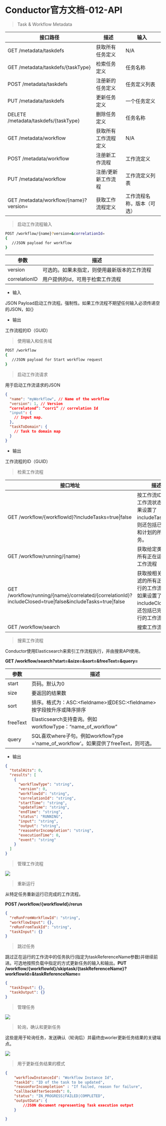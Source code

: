 # Conductor官方文档-012-API

> Task & Workflow Metadata

|接口路径|描述|输入|
|---|---|---|
|GET /metadata/taskdefs|获取所有任务定义|N/A|
|GET /metadata/taskdefs/{taskType}|检索任务定义|任务名称|
|POST /metadata/taskdefs|注册新的任务定义|任务定义列表|
|PUT /metadata/taskdefs|更新任务定义|一个任务定义|
|DELETE /metadata/taskdefs/{taskType}|删除任务定义|任务名称|
|GET /metadata/workflow|获取所有工作流程定义|N/A|
|POST /metadata/workflow|注册新工作流程|工作流定义|
|PUT /metadata/workflow|注册/更新新工作流程|工作流定义列表|
|GET /metadata/workflow/{name}?version=|获取工作流程定义|工作流程名称，版本（可选）|

> 启动工作流程输入

```bash
POST /workflow/{name}?version=&correlationId=
{
   //JSON payload for workflow
}
```

|参数|描述|
|---|---|
|version|可选的。如果未指定，则使用最新版本的工作流程|
|correlationID	|用户提供的Id，可用于检索工作流程|

- 输入

JSON Payload启动工作流程。强制性。如果工作流程不期望任何输入必须传递空的JSON，如{}

- 输出

工作流程的ID（GUID）

> 使用输入和任务域

```bash
POST /workflow
{
   //JSON payload for Start workflow request
}
```

> 启动工作流请求

用于启动工作流请求的JSON

```json
{
  "name": "myWorkflow", // Name of the workflow
  "version": 1, // Version
  “correlatond”: “corr1” // correlation Id
  "input": {
    // Input map. 
  },
  "taskToDomain": {
    // Task to domain map
  }
}
```

- 输出

工作流程的ID（GUID）

> 检索工作流程

|接口地址|描述|
|---|---|
|GET /workflow/{workflowId}?includeTasks=true\|false|按工作流ID获取工作流状态。如果设置了includeTasks，则还包括已执行和计划的所有任务。|
|GET /workflow/running/{name}|获取给定类型的所有正在运行的工作流程|
|GET /workflow/running/{name}/correlated/{correlationId}?includeClosed=true\|false&includeTasks=true\|false|获取按相关ID过滤的所有正在运行的工作流程。如果设置了includeClosed，还包括已完成运行的工作流。|
|GET /workflow/search|搜索工作流程。|

> 搜索工作流程

Conductor使用Elasticsearch来索引工作流程执行，并由搜索API使用。

**GET /workflow/search?start=&size=&sort=&freeText=&query=**

|参数|描述|
|---|---|
|start|页码。默认为0|
|size|要返回的结果数|
|sort|排序。格式为：ASC:\<fieldname\>或DESC:\<fieldname\>按字段按升序或降序排序|
|freeText|Elasticsearch支持查询。例如workflowType：“name_of_workflow”|
|query|SQL喜欢where子句。例如workflowType ='name_of_workflow'。如果提供了freeText，则可选。|

- 输出

```json
{
  "totalHits": 0,
  "results": [
    {
      "workflowType": "string",
      "version": 0,
      "workflowId": "string",
      "correlationId": "string",
      "startTime": "string",
      "updateTime": "string",
      "endTime": "string",
      "status": "RUNNING",
      "input": "string",
      "output": "string",
      "reasonForIncompletion": "string",
      "executionTime": 0,
      "event": "string"
    }
  ]
}
```

> 管理工作流程

![](http://image.cdn.ttxit.com/15380402999664.jpg)

> 重新运行

从特定任务重新运行已完成的工作流程。

**POST /workflow/{workflowId}/rerun**

```json
{
  "reRunFromWorkflowId": "string",
  "workflowInput": {},
  "reRunFromTaskId": "string",
  "taskInput": {}
}
```

> 跳过任务

跳过正在运行的工作流中的任务执行(指定为taskReferenceName参数)并继续前进。可选地按照负载中指定的方式更新任务的输入和输出。**PUT /workflow/{workflowId}/skiptask/{taskReferenceName}?workflowId=&taskReferenceName=**

```json
{
  "taskInput": {},
  "taskOutput": {}
}
```

> 管理任务

![](http://image.cdn.ttxit.com/15380403966217.jpg)

> 轮询，确认和更新任务

这些是用于轮询任务，发送确认（轮询后）并最终由worler更新任务结果的关键端点。

![](http://image.cdn.ttxit.com/15380404520887.jpg)

> 用于更新任务结果的模式

```json
{
    "workflowInstanceId": "Workflow Instance Id",
    "taskId": "ID of the task to be updated",
    "reasonForIncompletion" : "If failed, reason for failure",
    "callbackAfterSeconds": 0,
    "status": "IN_PROGRESS|FAILED|COMPLETED",
    "outputData": {
        //JSON document representing Task execution output     
    }

}
```

